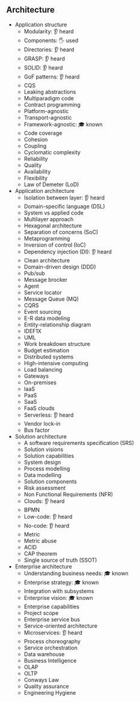 ## Architecture

- Application structure
  - Modularity: 👂 heard
  - Components: 🖐️ used
  - Directories: 👂 heard
  - GRASP: 👂 heard
  - SOLID: 👂 heard
  - GoF patterns: 👂 heard
  - CQS
  - Leaking abstractions
  - Multiparadigm code
  - Contract programming
  - Platform-agnostic
  - Transport-agnostic
  - Framework-agnostic: 🎓 known
  - Code coverage
  - Cohesion
  - Coupling
  - Cyclomatic complexity
  - Reliability
  - Quality
  - Availability
  - Flexibility
  - Law of Demeter (LoD)
- Application architecture
  - Isolation between layer: 👂 heard
  - Domain-specific language (DSL)
  - System vs applied code
  - Multilayer approach
  - Hexagonal architecture
  - Separation of concerns (SoC)
  - Metaprogramming
  - Inversion of control (IoC)
  - Dependency injection (DI): 👂 heard
  - Clean architecture
  - Domain-driven design (DDD)
  - Pub/sub
  - Message brocker
  - Agent
  - Service locator
  - Message Queue (MQ)
  - CQRS
  - Event sourcing
  - E-R data modeling
  - Entity-relationship diagram
  - IDEF1X
  - UML
  - Work breakdown structure
  - Budget estimation
  - Distributed systems
  - High-intensive computing
  - Load balancing
  - Gateways
  - On-premises
  - IaaS
  - PaaS
  - SaaS
  - FaaS clouds
  - Serverless: 👂 heard
  - Vendor lock-in
  - Bus factor
- Solution architecture
  - A software requirements specification (SRS)
  - Solution visions
  - Solution capabilities
  - System design
  - Process modelling
  - Data modelling
  - Solution components
  - Risk assessment
  - Non Functional Requirements (NFR)
  - Clouds: 👂 heard
  - BPMN
  - Low-code: 👂 heard
  - No-code: 👂 heard
  - Metric
  - Metric abuse
  - ACID
  - CAP theorem
  - Single source of truth (SSOT)
- Enterprise architecture
  - Understanding business needs: 🎓 known
  - Enterprise strategy: 🎓 known
  - Integration with subsystems
  - Enterprise vision: 🎓 known
  - Enterprise capabilities
  - Project scope
  - Enterprise service bus
  - Service-oriented architecture
  - Microservices: 👂 heard
  - Process choreography
  - Service orchestration
  - Data warehouse
  - Business Intelligence
  - OLAP
  - OLTP
  - Conways Law
  - Quality assurance
  - Engineering Hygiene
